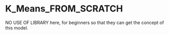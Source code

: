 # K_Means_FROM_SCRATCH
NO USE OF LIBRARY here, for beginners so that they can get the concept of this model.
